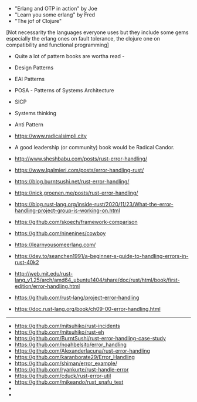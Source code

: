 * "Erlang and OTP in action" by Joe
* "Learn you some erlang" by Fred
* "The jof of Clojure"

[Not necessarity the languages everyone uses but they include some gems especially the erlang ones on fault tolerance, the clojure one on compatibility and functional programming]

* Quite a lot of pattern books are wortha read - 
* Design Patterns 
* EAI Patterns
* POSA - Patterns of Systems Architecture
* SICP
* Systems thinking 
* Anti Pattern
* https://www.radicalsimpli.city
* A good leadership (or community) book would be Radical Candor.

* http://www.sheshbabu.com/posts/rust-error-handling/
* https://www.lpalmieri.com/posts/error-handling-rust/
* https://blog.burntsushi.net/rust-error-handling/
* https://nick.groenen.me/posts/rust-error-handling/
* https://blog.rust-lang.org/inside-rust/2020/11/23/What-the-error-handling-project-group-is-working-on.html
* https://github.com/skoech/framework-comparison
* https://github.com/ninenines/cowboy
* https://learnyousomeerlang.com/
* https://dev.to/seanchen1991/a-beginner-s-guide-to-handling-errors-in-rust-40k2
* http://web.mit.edu/rust-lang_v1.25/arch/amd64_ubuntu1404/share/doc/rust/html/book/first-edition/error-handling.html
* https://github.com/rust-lang/project-error-handling
* https://doc.rust-lang.org/book/ch09-00-error-handling.html
---

* https://github.com/mitsuhiko/rust-incidents
* https://github.com/mitsuhiko/rust-eh
* https://github.com/BurntSushi/rust-error-handling-case-study
* https://github.com/noahbelsito/error_handling
* https://github.com/Alexanderlacuna/rust-error-handling
* https://github.com/karanborate29/Error_Handling
* https://github.com/shiman/error_example/
* https://github.com/ryankurte/rust-handle-error
* https://github.com/cduck/rust-error-util
* https://github.com/mikeando/rust_snafu_test
* 
* 
